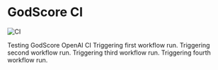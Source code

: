 # GodScore CI

![CI](https://github.com/willshacklett/godscore-ci/actions/workflows/godscore-ci.yml/badge.svg)

Testing GodScore OpenAI CI
Triggering first workflow run.
Triggering second workflow run.
Triggering third workflow run.
Triggering fourth workflow run.
